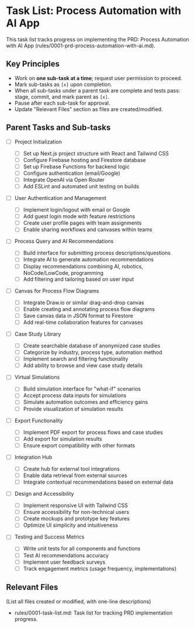 # Task List: Process Automation with AI App

This task list tracks progress on implementing the PRD: Process Automation with AI App (rules/0001-prd-process-automation-with-ai.md).

## Key Principles

- Work on **one sub-task at a time**; request user permission to proceed.
- Mark sub-tasks as `[x]` upon completion.
- When all sub-tasks under a parent task are complete and tests pass: stage, commit, and mark parent as `[x]`.
- Pause after each sub-task for approval.
- Update "Relevant Files" section as files are created/modified.

## Parent Tasks and Sub-tasks

- [ ] Project Initialization

  - [ ] Set up Next.js project structure with React and Tailwind CSS
  - [ ] Configure Firebase hosting and Firestore database
  - [ ] Set up Firebase Functions for backend logic
  - [ ] Configure authentication (email/Google)
  - [ ] Integrate OpenAI via Open Router
  - [ ] Add ESLint and automated unit testing on builds

- [ ] User Authentication and Management

  - [ ] Implement login/logout with email or Google
  - [ ] Add guest login mode with feature restrictions
  - [ ] Create user profile pages with team assignments
  - [ ] Enable sharing workflows and canvases within teams

- [ ] Process Query and AI Recommendations

  - [ ] Build interface for submitting process descriptions/questions
  - [ ] Integrate AI to generate automation recommendations
  - [ ] Display recommendations combining AI, robotics, NoCode/LowCode, programming
  - [ ] Add filtering and tailoring based on user input

- [ ] Canvas for Process Flow Diagrams

  - [ ] Integrate Draw.io or similar drag-and-drop canvas
  - [ ] Enable creating and annotating process flow diagrams
  - [ ] Save canvas data in JSON format to Firestore
  - [ ] Add real-time collaboration features for canvases

- [ ] Case Study Library

  - [ ] Create searchable database of anonymized case studies
  - [ ] Categorize by industry, process type, automation method
  - [ ] Implement search and filtering functionality
  - [ ] Add ability to browse and view case study details

- [ ] Virtual Simulations

  - [ ] Build simulation interface for "what-if" scenarios
  - [ ] Accept process data inputs for simulations
  - [ ] Simulate automation outcomes and efficiency gains
  - [ ] Provide visualization of simulation results

- [ ] Export Functionality

  - [ ] Implement PDF export for process flows and case studies
  - [ ] Add export for simulation results
  - [ ] Ensure export compatibility with other formats

- [ ] Integration Hub

  - [ ] Create hub for external tool integrations
  - [ ] Enable data retrieval from external sources
  - [ ] Integrate contextual recommendations based on external data

- [ ] Design and Accessibility

  - [ ] Implement responsive UI with Tailwind CSS
  - [ ] Ensure accessibility for non-technical users
  - [ ] Create mockups and prototype key features
  - [ ] Optimize UI simplicity and intuitiveness

- [ ] Testing and Success Metrics
  - [ ] Write unit tests for all components and functions
  - [ ] Test AI recommendations accuracy
  - [ ] Implement user feedback surveys
  - [ ] Track engagement metrics (usage frequency, implementations)

## Relevant Files

(List all files created or modified, with one-line descriptions)

- rules/0001-task-list.md: Task list for tracking PRD implementation progress.
